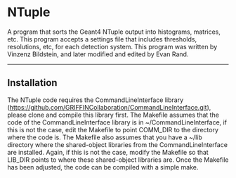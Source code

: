 # NTuple

A program that sorts the Geant4 NTuple output into histograms, matrices, etc. This program accepts a settings file that includes thresholds, resolutions, etc, for each detection system. This program was written by Vinzenz Bildstein, and later modified and edited by Evan Rand. 

-----------------------------------------
 Installation
-----------------------------------------
The NTuple code requires the CommandLineInterface library (https://github.com/GRIFFINCollaboration/CommandLineInterface.git), please clone and compile this library first.
The Makefile assumes that the code of the CommandLineInterface library is in ~/CommandLineInterface, if this is not the case, edit the Makefile to point COMM_DIR to the directory where the code is.
The Makefile also assumes that you have a ~/lib directory where the shared-object libraries from the CommandLineInterface are installed. Again, if this is not the case, modify the Makefile so that LIB_DIR points to where these shared-object libraries are.
Once the Makefile has been adjusted, the code can be compiled with a simple make.
